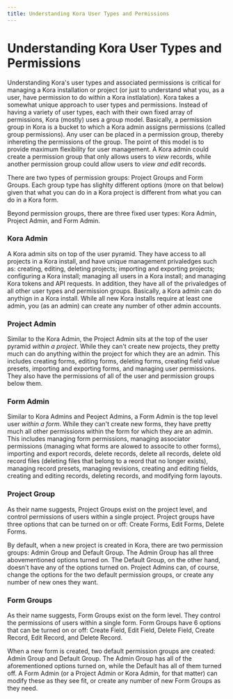 ```yaml
---
title: Understanding Kora User Types and Permissions
---
```

# Understanding Kora User Types and Permissions
Understanding Kora's user types and associated permissions is critical for managing a Kora installation or project (or just to understand what you, as a user, have permission to do within a Kora instlalation).  Kora takes a somewhat unique approach to user types and permissions.  Instead of having a variety of user types, each with their own fixed array of permissions, Kora (mostly) uses a group model.  Basically, a permission group in Kora is a bucket to which a Kora admin assigns permissions (called group permissions).  Any user can be placed in a permission group, thereby inhereting the permissions of the group. The point of this model is to provide maximum flexibility for user management.  A Kora admin could create a permission group that only allows users to _view_ records, while another permission group could allow users to _view and edit_ records.  

There are two types of permission groups: Project Groups and Form Groups.  Each group type has slighlty different options (more on that below) given that what you can do in a Kora project is different from what you can do in a Kora form.  

Beyond permission groups, there are three fixed user types: Kora Admin, Project Admin, and Form Admin.  

### Kora Admin
A Kora admin sits on top of the user pyramid.  They have access to all projects in a Kora install, and have unique management privaledges such as: creating, editing, deleting projects; importing and exporting projects; configuring a Kora install; managing all users in a Kora install; and managing Kora tokens and API requests. In addition, they have all of the privaledges of all other user types and permission groups.  Basically, a Kora admin can do anythign in a Kora install.  While all new Kora installs require at least one admin, you (as an admin) can create any number of other admin accounts.

### Project Admin

Similar to the Kora Admin, the Project Admin sits at the top of the user pyramid _within a project_.  While they can't create new projects, they pretty much can do anything within the project for which they are an admin.  This includes creating forms, editing forms, deleting forms, creating field value presets, importing and exporting forms, and managing user permissions.  They also have the permissions of all of the user and permission groups below them.  

### Form Admin

Similar to Kora Admins and Peoject Admins, a Form Admin is the top level user _within a form_. While they can't create new forms, they have pretty much all other permissions within the form for which they are an admin.  This includes managing form permissions, managing associator permissions (managing what forms are alowed to associte to other forms), importing and export records, delete records, delete all records, delete old record files (deleting files that belong to a reord that no longer exists), managing record presets, managing revisions, creating and editing fields, creating and editing records, deleting records, and modifying form layouts.  

### Project Group

As their name suggests, Project Groups exist on the project level, and control permissions of users within a single project.  Project groups have three options that can be turned on or off: Create Forms, Edit Forms, Delete Forms.  

By default, when a new project is created in Kora, there are two permission groups: Admin Group and Default Group.  The Admin Group has all three abovementioned options turned on.  The Default Group, on the other hand, doesn't have any of the options turned on.  Project Admins can, of course, change the options for the two default permission groups, or create any number of new ones they want.  

### Form Groups

As their name suggests, Form Groups exist on the form level.  They control the permissions of users within a single form.  Form Groups have 6 options that can be turned on or off: Create Field, Edit Field, Delete Field, Create Record, Edit Record, and Delete Record.

When a new form is created, two default permission groups are created: Admin Group and Default Group.  The Admin Group has all of the aforementioned options turned on, while the Default has all of them turned off.  A Form Admin (or a Project Admin or Kora Admin, for that matter) can modify these as they see fit, or create any number of new Form Groups as they need.  